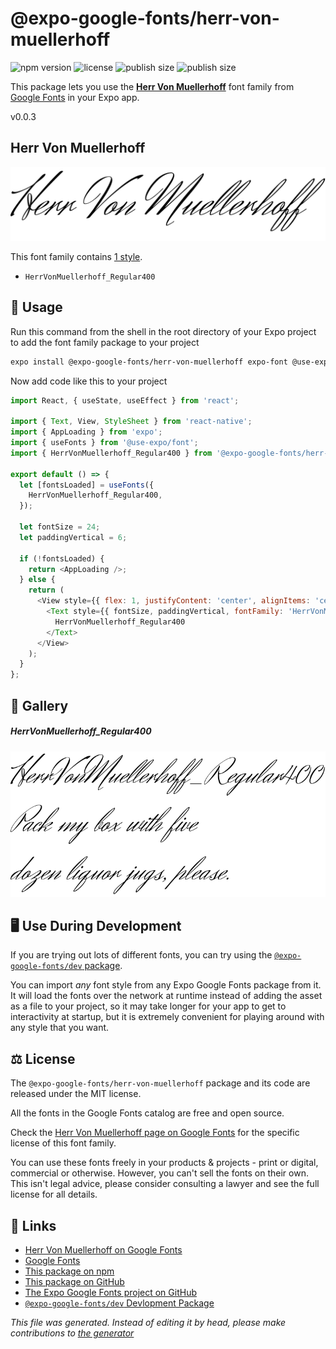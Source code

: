 # @expo-google-fonts/herr-von-muellerhoff

![npm version](https://flat.badgen.net/npm/v/@expo-google-fonts/herr-von-muellerhoff)
![license](https://flat.badgen.net/github/license/expo/google-fonts)
![publish size](https://flat.badgen.net/packagephobia/install/@expo-google-fonts/herr-von-muellerhoff)
![publish size](https://flat.badgen.net/packagephobia/publish/@expo-google-fonts/herr-von-muellerhoff)

This package lets you use the [**Herr Von Muellerhoff**](https://fonts.google.com/specimen/Herr+Von+Muellerhoff) font family from [Google Fonts](https://fonts.google.com/) in your Expo app.

v0.0.3

## Herr Von Muellerhoff

![Herr Von Muellerhoff](./font-family.png)

This font family contains [1 style](#gallery).

- `HerrVonMuellerhoff_Regular400`

## 🔡 Usage

Run this command from the shell in the root directory of your Expo project to add the font family package to your project
```sh
expo install @expo-google-fonts/herr-von-muellerhoff expo-font @use-expo/font
```

Now add code like this to your project
```js
import React, { useState, useEffect } from 'react';

import { Text, View, StyleSheet } from 'react-native';
import { AppLoading } from 'expo';
import { useFonts } from '@use-expo/font';
import { HerrVonMuellerhoff_Regular400 } from '@expo-google-fonts/herr-von-muellerhoff';

export default () => {
  let [fontsLoaded] = useFonts({
    HerrVonMuellerhoff_Regular400,
  });

  let fontSize = 24;
  let paddingVertical = 6;

  if (!fontsLoaded) {
    return <AppLoading />;
  } else {
    return (
      <View style={{ flex: 1, justifyContent: 'center', alignItems: 'center' }}>
        <Text style={{ fontSize, paddingVertical, fontFamily: 'HerrVonMuellerhoff_Regular400' }}>
          HerrVonMuellerhoff_Regular400
        </Text>
      </View>
    );
  }
};

```

## 📖 Gallery

##### HerrVonMuellerhoff_Regular400
![HerrVonMuellerhoff_Regular400](./8c993280c6ba0eaa30f678b4c9821389abad4632e23c3a1629655afe7f463395.ttf.png)


## 🖥️ Use During Development

If you are trying out lots of different fonts, you can try using the [`@expo-google-fonts/dev` package](https://github.com/expo/google-fonts/tree/master/font-packages/dev#readme).

You can import *any* font style from any Expo Google Fonts package from it. It will load the fonts
over the network at runtime instead of adding the asset as a file to your project, so it may take longer
for your app to get to interactivity at startup, but it is extremely convenient
for playing around with any style that you want.

## ⚖️ License

The `@expo-google-fonts/herr-von-muellerhoff` package and its code are released under the MIT license.

All the fonts in the Google Fonts catalog are free and open source.

Check the [Herr Von Muellerhoff page on Google Fonts](https://fonts.google.com/specimen/Herr+Von+Muellerhoff) for the specific license of this font family.

You can use these fonts freely in your products & projects - print or digital, commercial or otherwise. However, you can't sell the fonts on their own. This isn't legal advice, please consider consulting a lawyer and see the full license for all details.

## 🔗 Links

- [Herr Von Muellerhoff on Google Fonts](https://fonts.google.com/specimen/Herr+Von+Muellerhoff)
- [Google Fonts](https://fonts.google.com/)
- [This package on npm](https://www.npmjs.com/package/@expo-google-fonts/herr-von-muellerhoff)
- [This package on GitHub](https://github.com/expo/google-fonts/tree/master/font-packages/herr-von-muellerhoff)
- [The Expo Google Fonts project on GitHub](https://github.com/expo/google-fonts)
- [`@expo-google-fonts/dev` Devlopment Package](https://github.com/expo/google-fonts/tree/master/font-packages/dev)


*This file was generated. Instead of editing it by head, please make contributions to [the generator](https://github.com/expo/google-fonts/tree/master/packages/generator)*
